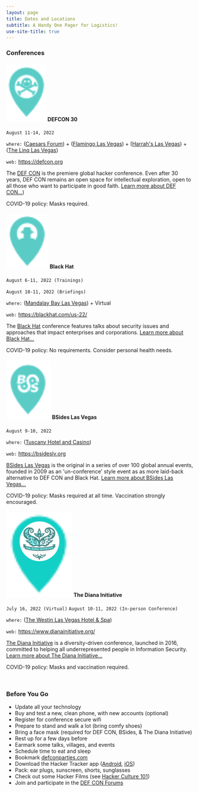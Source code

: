 ```yaml
---
layout: page
title: Dates and Locations
subtitle: A Handy One Pager for Logistics!
use-site-title: true
---
```


### Conferences

#### ![pins](/img/mapicons/defconpin.png) DEFCON 30
`August 11-14, 2022`

`where:` ([Caesars Forum](https://goo.gl/maps/VddzBzUzmNHp9UhUA))
       + ([Flamingo Las Vegas](https://g.page/flamingovegas?share))
       + ([Harrah's Las Vegas](https://g.page/harrahsvegas?share))
       + ([The Linq Las Vegas](https://goo.gl/maps/sVMeGn5sTKaDiJnz7))

`web:` https://defcon.org

The [DEF CON](https://defcon.org) is the premiere global hacker conference. Even after 30 years, DEF CON remains an open space for intellectual exploration, open to all those who want to participate in good faith. [Learn more about DEF CON...](https://lostpolicymaker.org/defcon/))

COVID-19 policy: Masks required.

#### ![pins](/img/mapicons/blackhatpin.png) Black Hat
`August 6-11, 2022 (Trainings)`

`August 10-11, 2022 (Briefings)`

`where:` ([Mandalay Bay Las Vegas](https://g.page/mandalaybayresort?share)) + Virtual

`web:` https://blackhat.com/us-22/

The [Black Hat](https://blackhat.com) conference features talks about security issues and approaches that impact enterprises and corporations. [Learn more about Black Hat...](https://lostpolicymaker.org/blackhat/)

COVID-19 policy: No requirements. Consider personal health needs.

#### ![pins](/img/mapicons/bsidespin.png) BSides Las Vegas
`August 9-10, 2022`

`where:`  ([Tuscany Hotel and Casino](https://g.page/tuscanylv?share))

`web:` https://bsideslv.org

[BSides Las Vegas](https://bsideslv.org) is the original in a series of over 100 global annual events, founded in 2009 as an 'un-conference' style event as as more laid-back alternative to DEF CON and Black Hat. [Learn more about BSides Las Vegas...](https://lostpolicymaker.org/bsideslv/)

COVID-19 policy: Masks required at all time. Vaccination strongly encouraged.

#### ![pins](/img/mapicons/dianainipin.png) The Diana Initiative
`July 16, 2022 (Virtual)`
`August 10-11, 2022 (In-person Conference)`

`where:`  ([The Westin Las Vegas Hotel & Spa](https://goo.gl/maps/RhoPmD6bm5znQUbW7))

`web:` https://www.dianainitiative.org/

[The Diana Initiative](https://www.dianainitiative.org/) is a diversity-driven conference, launched in 2016, committed to helping all underrepresented people in Information Security. [Learn more about The Diana Initiative...](https://www.dianainitiative.org/)

COVID-19 policy: Masks and vaccination required.

<br>

### Before You Go
* Update all your technology
* Buy and test a new, clean phone, with new accounts (optional)
* Register for conference secure wifi
* Prepare to stand and walk a lot (bring comfy shoes)
* Bring a face mask (required for DEF CON, BSides, & The Diana Initiative)
* Rest up for a few days before
* Earmark some talks, villages, and events
* Schedule time to eat and sleep
* Bookmark [defconparties.com](https://www.defconparties.com)
* Download the Hacker Tracker app ([Android](https://play.google.com/store/apps/details?id=com.shortstack.hackertracker&hl=en_US), [iOS](https://apps.apple.com/us/app/hackertracker/id1021141595))
* Pack: ear plugs, sunscreen, shorts, sunglasses
* Check out some Hacker Films (see [Hacker Culture 101](hackerculture101))
* Join and participate in the [DEF CON Forums](https://forums.defcon.org)
